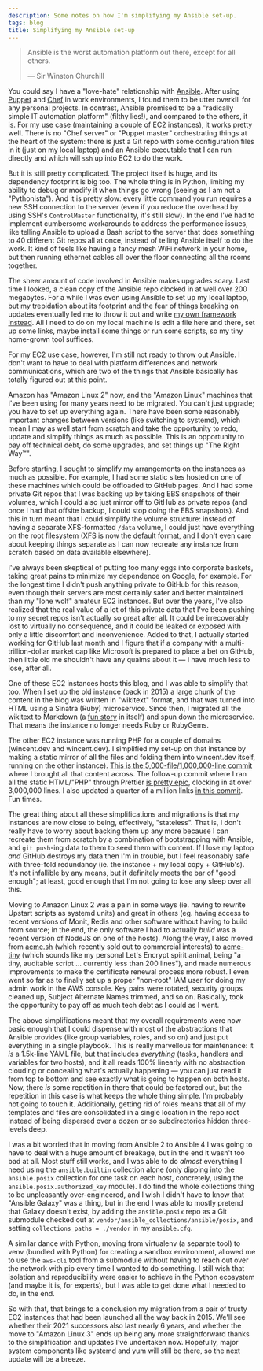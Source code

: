 ```yaml
---
description: Some notes on how I'm simplifying my Ansible set-up.
tags: blog
title: Simplifying my Ansible set-up
---
```


> Ansible is the worst automation platform out there, except for all others.
>
> &mdash; Sir Winston Churchill

You could say I have a "love-hate" relationship with [Ansible](https://github.com/ansible/ansible/). After using [Puppet](https://github.com/puppetlabs/puppet) and [Chef](https://github.com/chef/chef) in work environments, I found them to be utter overkill for any personal projects. In contrast, Ansible promised to be a "radically simple IT automation platform" (filthy lies!), and compared to the others, it is. For my use case (maintaining a couple of EC2 instances), it works pretty well. There is no "Chef server" or "Puppet master" orchestrating things at the heart of the system: there is just a Git repo with some configuration files in it (just on my local laptop) and an Ansible executable that I can run directly and which will `ssh` up into EC2 to do the work.

But it is still pretty complicated. The project itself is huge, and its dependency footprint is big too. The whole thing is in Python, limiting my ability to debug or modify it when things go wrong (seeing as I am not a "Pythonista"). And it is pretty slow: every little command you run requires a new SSH connection to the server (even if you reduce the overhead by using SSH's `ControlMaster` functionality, it's still slow). In the end I've had to implement cumbersome workarounds to address the performance issues, like telling Ansible to upload a Bash script to the server that does something to 40 different Git repos all at once, instead of telling Ansible itself to do the work. It kind of feels like having a fancy mesh WiFi network in your home, but then running ethernet cables all over the floor connecting all the rooms together.

The sheer amount of code involved in Ansible makes upgrades scary. Last time I looked, a clean copy of the Ansible repo clocked in at well over 200 megabytes. For a while I was even using Ansible to set up my local laptop, but my trepidation about its footprint and the fear of things breaking on updates eventually led me to throw it out and write [my own framework instead](https://github.com/wincent/wincent/blob/main/fig/README.md). All I need to do on my local machine is edit a file here and there, set up some links, maybe install some things or run some scripts, so my tiny home-grown tool suffices.

For my EC2 use case, however, I'm still not ready to throw out Ansible. I don't want to have to deal with platform differences and network communications, which are two of the things that Ansible basically has totally figured out at this point.

Amazon has "Amazon Linux 2" now, and the "Amazon Linux" machines that I've been using for many years need to be migrated. You can't just upgrade; you have to set up everything again. There have been some reasonably important changes between versions (like switching to systemd), which mean I may as well start from scratch and take the opportunity to redo, update and simplify things as much as possible. This is an opportunity to pay off technical debt, do some upgrades, and set things up "The Right Way™".

Before starting, I sought to simplify my arrangements on the instances as much as possible. For example, I had some static sites hosted on one of these machines which could be offloaded to GitHub pages. And I had some private Git repos that I was backing up by taking EBS snapshots of their volumes, which I could also just mirror off to GitHub as private repos (and once I had that offsite backup, I could stop doing the EBS snapshots). And this in turn meant that I could simplify the volume structure: instead of having a separate XFS-formatted `/data` volume, I could just have everything on the root filesystem (XFS is now the default format, and I don't even care about keeping things separate as I can now recreate any instance from scratch based on data available elsewhere).

I've always been skeptical of putting too many eggs into corporate baskets, taking great pains to minimize my dependence on Google, for example. For the longest time I didn't push anything private to GitHub for this reason, even though their servers are most certainly safer and better maintained than my "lone wolf" amateur EC2 instances. But over the years, I've also realized that the real value of a lot of this private data that I've been pushing to my secret repos isn't actually so great after all. It could be irrecoverably lost to virtually no consequence, and it could be leaked or exposed with only a little discomfort and inconvenience. Added to that, I actually started working for GitHub last month and I figure that if a company with a multi-trillion-dollar market cap like Microsoft is prepared to place a bet on GitHub, then little old me shouldn't have any qualms about it — I have much less to lose, after all.

One of these EC2 instances hosts this blog, and I was able to simplify that too. When I set up the old instance (back in 2015) a large chunk of the content in the blog was written in "wikitext" format, and that was turned into HTML using a Sinatra (Ruby) microservice. Since then, I migrated all the wikitext to Markdown (a [fun story](https://wincent.dev/blog/filter-branch) in itself) and spun down the microservice. That means the instance no longer needs Ruby or RubyGems.

The other EC2 instance was running PHP for a couple of domains (wincent.dev and wincent.dev). I simplified my set-up on that instance by making a static mirror of all the files and folding them into wincent.dev itself, running on the other instance). [This is the 5,000-file/1,000,000-line commit](https://github.com/wincent/masochist/commit/b6403c1bab8bf625ffc137095eae5e45a1ac3dd5) where I brought all that content across. The follow-up commit where I ran all the static HTML/"PHP" through Prettier [is pretty epic](https://github.com/wincent/masochist/commit/d68e5cfb7d9e39e210382eb43a62a59f339bf6e3), clocking in at over 3,000,000 lines. I also updated a quarter of a million links [in this commit](https://github.com/wincent/masochist/commit/eae2ec06673a968d8f8a959c31a1443b2399a061). Fun times.

The great thing about all these simplifications and migrations is that my instances are now close to being, effectively, "stateless". That is, I don't really have to worry about backing them up any more because I can recreate them from scratch by a combination of bootstrapping with Ansible, and `git push`-ing data to them to seed them with content. If I lose my laptop _and_ GitHub destroys my data then I'm in trouble, but I feel reasonably safe with three-fold redundancy (ie. the instance + my local copy + GitHub's). It's not infallible by any means, but it definitely meets the bar of "good enough"; at least, good enough that I'm not going to lose any sleep over all this.

Moving to Amazon Linux 2 was a pain in some ways (ie. having to rewrite Upstart scripts as systemd units) and great in others (eg. having access to recent versions of Monit, Redis and other software without having to build from source; in the end, the only software I had to actually _build_ was a recent version of NodeJS on one of the hosts). Along the way, I also moved from [acme.sh](https://github.com/acmesh-official/acme.sh) (which recently sold out to commercial interests) to [acme-tiny](https://github.com/diafygi/acme-tiny) (which sounds like my personal Let's Encrypt spirit animal, being "a tiny, auditable script ... currently less than 200 lines"), and made numerous improvements to make the certificate renewal process more robust. I even went so far as to finally set up a proper "non-root" IAM user for doing my admin work in the AWS console. Key pairs were rotated, security groups cleaned up, Subject Alternate Names trimmed, and so on. Basically, took the opportunity to pay off as much tech debt as I could as I went.

The above simplifications meant that my overall requirements were now basic enough that I could dispense with most of the abstractions that Ansible provides (like group variables, roles, and so on) and just put everything in a single playbook. This is really marvellous for maintenance: it _is_ a 1.5k-line YAML file, but that includes _everything_ (tasks, handlers and variables for two hosts), and it all reads 100% linearly with no abstraction clouding or concealing what's actually happening — you can just read it from top to bottom and see exactly what is going to happen on both hosts. Now, there _is_ some repetition in there that could be factored out, but the repetition in this case is what keeps the whole thing simple. I'm probably not going to touch it. Additionally, getting rid of roles means that all of my templates and files are consolidated in a single location in the repo root instead of being dispersed over a dozen or so subdirectories hidden three-levels deep.

I was a bit worried that in moving from Ansible 2 to Ansible 4 I was going to have to deal with a huge amount of breakage, but in the end it wasn't too bad at all. Most stuff still works, and I was able to do _almost_ everything I need using the `ansible.builtin` collection alone (only dipping into the `ansible.posix` collection for one task on each host, concretely, using the `ansible.posix.authorized_key` module). I do find the whole collections thing to be unpleasantly over-engineered, and I wish I didn't have to know that "Ansible Galaxy" was a thing, but in the end I was able to mostly pretend that Galaxy doesn't exist, by adding the `ansible.posix` repo as a Git submodule checked out at `vendor/ansible_collections/ansible/posix`, and setting `collections_paths = ./vendor` in my `ansible.cfg`.

A similar dance with Python, moving from virtualenv (a separate tool) to venv (bundled with Python) for creating a sandbox environment, allowed me to use the `aws-cli` tool from a submodule without having to reach out over the network with pip every time I wanted to do something. I still wish that isolation and reproducibility were easier to achieve in the Python ecosystem (and maybe it is, for experts), but I was able to get done what I needed to do, in the end.

So with that, that brings to a conclusion my migration from a pair of trusty EC2 instances that had been launched all the way back in 2015. We'll see whether their 2021 successors also last nearly 6 years, and whether the move to "Amazon Linux 3" ends up being any more straightforward thanks to the simplification and updates I've undertaken now. Hopefully, major system components like systemd and yum will still be there, so the next update will be a breeze.
